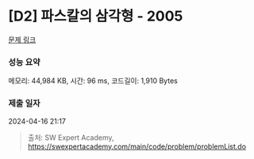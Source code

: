# [D2] 파스칼의 삼각형 - 2005 

[문제 링크](https://swexpertacademy.com/main/code/problem/problemDetail.do?contestProbId=AV5P0-h6Ak4DFAUq) 

### 성능 요약

메모리: 44,984 KB, 시간: 96 ms, 코드길이: 1,910 Bytes

### 제출 일자

2024-04-16 21:17



> 출처: SW Expert Academy, https://swexpertacademy.com/main/code/problem/problemList.do